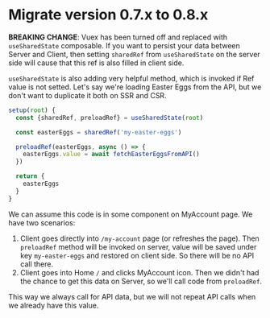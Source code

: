 # Migrate version 0.7.x to 0.8.x

**BREAKING CHANGE**: Vuex has been turned off and replaced with `useSharedState` composable.
If you want to persist your data between Server and Client, then setting `sharedRef` from `useSharedState` on the server side will cause that this ref is also filled in client side.

`useSharedState` is also adding very helpful method, which is invoked if Ref value is not setted.
Let's say we're loading Easter Eggs from the API, but we don't want to duplicate it both on SSR and CSR.

```ts
setup(root) {
  const {sharedRef, preloadRef} = useSharedState(root)

  const easterEggs = sharedRef('my-easter-eggs')

  preloadRef(easterEggs, async () => {
    easterEggs.value = await fetchEasterEggsFromAPI()
  })

  return {
    easterEggs
  }
}
```

We can assume this code is in some component on MyAccount page. We have two scenarios:

1. Client goes directly into `/my-account` page (or refreshes the page). Then `preloadRef` method will be invoked on server, value will be saved under key `my-easter-eggs` and restored on client side. So there will be no API call there.
2. Client goes into Home `/` and clicks MyAccount icon. Then we didn't had the chance to get this data on Server, so we'll call code from `preloadRef`.

This way we always call for API data, but we will not repeat API calls when we already have this value.
